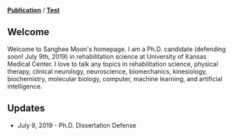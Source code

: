 [**Publication**](./posts/index_example.md) / [**Test**](./posts/index_example.md)  

## Welcome

Welcome to Sanghee Moon's homepage. I am a Ph.D. candidate (defending soon! July 9th, 2019) in rehabilitation science at University of Kansas Medical Center. I love to talk any topics in rehabilitation science, physical therapy, clinical neurology, neuroscience, biomechanics, kinesiology, biochemistry, molecular biology, computer, machine learning, and artificial intelligence.

## Updates

* July 9, 2019 - Ph.D. Dissertation Defense
